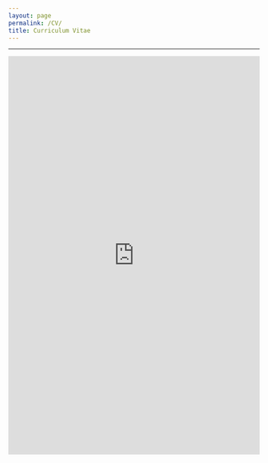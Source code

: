 ```yaml
---
layout: page
permalink: /CV/
title: Curriculum Vitae
---
```


---

<iframe 
  src="https://docs.google.com/gview?url=https://salinaedwards.github.io/assets/Salina_Edwards_CV.pdf&embedded=true" 
  style="width:100%; height:800px;" 
  frameborder="0">
</iframe>

